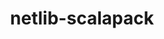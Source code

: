 ---
title: "netlib-scalapack"
layout: cache
categories: [package, develop-2023-05-18]
meta: {"versions": ["2.2.0"], "compilers": ["gcc@=11.1.0", "gcc@=12.1.0", "gcc@=12.3.0", "gcc@=7.3.1", "oneapi@=2023.0.0"], "oss": ["amzn2", "ubuntu20.04", "ubuntu22.04"], "platforms": ["linux"], "targets": ["aarch64", "neoverse_n1", "ppc64le", "x86_64", "x86_64_v3"], "stacks": ["aws-ahug", "aws-ahug-aarch64", "aws-isc", "aws-isc-aarch64", "aws-pcluster-neoverse_n1", "aws-pcluster-neoverse_v1", "e4s", "e4s-oneapi", "e4s-power", "root", "tutorial"], "num_specs": 16, "num_specs_by_stack": {"root": 16, "aws-ahug-aarch64": 2, "aws-isc-aarch64": 2, "aws-pcluster-neoverse_v1": 1, "aws-pcluster-neoverse_n1": 1, "aws-ahug": 1, "aws-isc": 1, "e4s-power": 2, "e4s-oneapi": 1, "e4s": 2, "tutorial": 4}}
spec_details: [{"hash": "uoun2p53fjglz4j2ieeh5xxn75v33bkd", "compiler": "gcc@=7.3.1", "versions": ["2.2.0"], "os": "amzn2", "platform": "linux", "target": "aarch64", "variants": ["build_system=cmake", "build_type=Release", "generator=make", "~ipo", "patches=072b006,1c9ce5f,244a9aa", "~pic", "+shared"], "stacks": ["root", "aws-ahug-aarch64"], "size": "-", "tarball": "https://binaries.spack.io/develop-2023-05-18/build_cache/linux-amzn2-aarch64/gcc-7.3.1/netlib-scalapack-2.2.0/linux-amzn2-aarch64-gcc-7.3.1-netlib-scalapack-2.2.0-uoun2p53fjglz4j2ieeh5xxn75v33bkd.spack"}, {"hash": "ys2kqoxweu6zo2y5x42yohvty4vjjqq3", "compiler": "gcc@=7.3.1", "versions": ["2.2.0"], "os": "amzn2", "platform": "linux", "target": "aarch64", "variants": ["build_system=cmake", "build_type=Release", "generator=make", "~ipo", "patches=072b006,1c9ce5f,244a9aa", "~pic", "+shared"], "stacks": ["aws-isc-aarch64", "root"], "size": "-", "tarball": "https://binaries.spack.io/develop-2023-05-18/build_cache/linux-amzn2-aarch64/gcc-7.3.1/netlib-scalapack-2.2.0/linux-amzn2-aarch64-gcc-7.3.1-netlib-scalapack-2.2.0-ys2kqoxweu6zo2y5x42yohvty4vjjqq3.spack"}, {"hash": "ibbzjuilarswiie7udwmyuhkbssr6nu2", "compiler": "gcc@=12.3.0", "versions": ["2.2.0"], "os": "amzn2", "platform": "linux", "target": "neoverse_n1", "variants": ["build_system=cmake", "build_type=Release", "generator=make", "~ipo", "patches=072b006,1c9ce5f,244a9aa", "~pic", "+shared"], "stacks": ["aws-pcluster-neoverse_v1", "aws-pcluster-neoverse_n1", "root"], "size": "-", "tarball": "https://binaries.spack.io/develop-2023-05-18/build_cache/linux-amzn2-neoverse_n1/gcc-12.3.0/netlib-scalapack-2.2.0/linux-amzn2-neoverse_n1-gcc-12.3.0-netlib-scalapack-2.2.0-ibbzjuilarswiie7udwmyuhkbssr6nu2.spack"}, {"hash": "m7t44ytdnebchp26wzliuqkwc7dwuvoi", "compiler": "gcc@=7.3.1", "versions": ["2.2.0"], "os": "amzn2", "platform": "linux", "target": "neoverse_n1", "variants": ["build_system=cmake", "build_type=Release", "generator=make", "~ipo", "patches=072b006,1c9ce5f,244a9aa", "~pic", "+shared"], "stacks": ["root", "aws-ahug-aarch64"], "size": "-", "tarball": "https://binaries.spack.io/develop-2023-05-18/build_cache/linux-amzn2-neoverse_n1/gcc-7.3.1/netlib-scalapack-2.2.0/linux-amzn2-neoverse_n1-gcc-7.3.1-netlib-scalapack-2.2.0-m7t44ytdnebchp26wzliuqkwc7dwuvoi.spack"}, {"hash": "lg5wld5ujrs2rv66pu5novqrqqpjxifq", "compiler": "gcc@=7.3.1", "versions": ["2.2.0"], "os": "amzn2", "platform": "linux", "target": "neoverse_n1", "variants": ["build_system=cmake", "build_type=Release", "generator=make", "~ipo", "patches=072b006,1c9ce5f,244a9aa", "~pic", "+shared"], "stacks": ["aws-isc-aarch64", "root"], "size": "-", "tarball": "https://binaries.spack.io/develop-2023-05-18/build_cache/linux-amzn2-neoverse_n1/gcc-7.3.1/netlib-scalapack-2.2.0/linux-amzn2-neoverse_n1-gcc-7.3.1-netlib-scalapack-2.2.0-lg5wld5ujrs2rv66pu5novqrqqpjxifq.spack"}, {"hash": "kvgznfsyadwxbi2ofcpm5uzq7gp5vglm", "compiler": "gcc@=7.3.1", "versions": ["2.2.0"], "os": "amzn2", "platform": "linux", "target": "x86_64_v3", "variants": ["build_system=cmake", "build_type=Release", "generator=make", "~ipo", "patches=072b006,1c9ce5f,244a9aa", "~pic", "+shared"], "stacks": ["aws-ahug", "root"], "size": "-", "tarball": "https://binaries.spack.io/develop-2023-05-18/build_cache/linux-amzn2-x86_64_v3/gcc-7.3.1/netlib-scalapack-2.2.0/linux-amzn2-x86_64_v3-gcc-7.3.1-netlib-scalapack-2.2.0-kvgznfsyadwxbi2ofcpm5uzq7gp5vglm.spack"}, {"hash": "5cqy7ddogkkeprdjkvraszarljey2v7i", "compiler": "gcc@=7.3.1", "versions": ["2.2.0"], "os": "amzn2", "platform": "linux", "target": "x86_64_v3", "variants": ["build_system=cmake", "build_type=Release", "generator=make", "~ipo", "patches=072b006,1c9ce5f,244a9aa", "~pic", "+shared"], "stacks": ["aws-isc", "root"], "size": "-", "tarball": "https://binaries.spack.io/develop-2023-05-18/build_cache/linux-amzn2-x86_64_v3/gcc-7.3.1/netlib-scalapack-2.2.0/linux-amzn2-x86_64_v3-gcc-7.3.1-netlib-scalapack-2.2.0-5cqy7ddogkkeprdjkvraszarljey2v7i.spack"}, {"hash": "ox5wld7ttk7pkcczm3nodpznl3ndybg7", "compiler": "gcc@=11.1.0", "versions": ["2.2.0"], "os": "ubuntu20.04", "platform": "linux", "target": "ppc64le", "variants": ["build_system=cmake", "build_type=Release", "generator=make", "~ipo", "patches=072b006,1c9ce5f,244a9aa", "~pic", "+shared"], "stacks": ["e4s-power", "root"], "size": "-", "tarball": "https://binaries.spack.io/develop-2023-05-18/build_cache/linux-ubuntu20.04-ppc64le/gcc-11.1.0/netlib-scalapack-2.2.0/linux-ubuntu20.04-ppc64le-gcc-11.1.0-netlib-scalapack-2.2.0-ox5wld7ttk7pkcczm3nodpznl3ndybg7.spack"}, {"hash": "t4auybc2l7k3ptuay6yrnpbcrwjliktb", "compiler": "gcc@=11.1.0", "versions": ["2.2.0"], "os": "ubuntu20.04", "platform": "linux", "target": "ppc64le", "variants": ["build_system=cmake", "build_type=Release", "generator=make", "~ipo", "patches=072b006,1c9ce5f,244a9aa", "~pic", "+shared"], "stacks": ["e4s-power", "root"], "size": "-", "tarball": "https://binaries.spack.io/develop-2023-05-18/build_cache/linux-ubuntu20.04-ppc64le/gcc-11.1.0/netlib-scalapack-2.2.0/linux-ubuntu20.04-ppc64le-gcc-11.1.0-netlib-scalapack-2.2.0-t4auybc2l7k3ptuay6yrnpbcrwjliktb.spack"}, {"hash": "gkearf7dujfeima54ljui6znlx6b427s", "compiler": "oneapi@=2023.0.0", "versions": ["2.2.0"], "os": "ubuntu20.04", "platform": "linux", "target": "x86_64", "variants": ["build_system=cmake", "build_type=Release", "generator=make", "~ipo", "patches=072b006,1c9ce5f,244a9aa", "~pic", "+shared"], "stacks": ["e4s-oneapi", "root"], "size": "-", "tarball": "https://binaries.spack.io/develop-2023-05-18/build_cache/linux-ubuntu20.04-x86_64/oneapi-2023.0.0/netlib-scalapack-2.2.0/linux-ubuntu20.04-x86_64-oneapi-2023.0.0-netlib-scalapack-2.2.0-gkearf7dujfeima54ljui6znlx6b427s.spack"}, {"hash": "uc7o7slqbnnmu2xmdr4mlbc6ash24up4", "compiler": "gcc@=11.1.0", "versions": ["2.2.0"], "os": "ubuntu20.04", "platform": "linux", "target": "x86_64_v3", "variants": ["build_system=cmake", "build_type=Release", "generator=make", "~ipo", "patches=072b006,1c9ce5f,244a9aa", "~pic", "+shared"], "stacks": ["e4s", "root"], "size": "-", "tarball": "https://binaries.spack.io/develop-2023-05-18/build_cache/linux-ubuntu20.04-x86_64_v3/gcc-11.1.0/netlib-scalapack-2.2.0/linux-ubuntu20.04-x86_64_v3-gcc-11.1.0-netlib-scalapack-2.2.0-uc7o7slqbnnmu2xmdr4mlbc6ash24up4.spack"}, {"hash": "y77pkkhx7wnny4xh6p6hdegkyb36eupp", "compiler": "gcc@=11.1.0", "versions": ["2.2.0"], "os": "ubuntu20.04", "platform": "linux", "target": "x86_64_v3", "variants": ["build_system=cmake", "build_type=Release", "generator=make", "~ipo", "patches=072b006,1c9ce5f,244a9aa", "~pic", "+shared"], "stacks": ["e4s", "root"], "size": "-", "tarball": "https://binaries.spack.io/develop-2023-05-18/build_cache/linux-ubuntu20.04-x86_64_v3/gcc-11.1.0/netlib-scalapack-2.2.0/linux-ubuntu20.04-x86_64_v3-gcc-11.1.0-netlib-scalapack-2.2.0-y77pkkhx7wnny4xh6p6hdegkyb36eupp.spack"}, {"hash": "xbsnihvnqhtsi4iz3g45asdilac5zn46", "compiler": "gcc@=12.1.0", "versions": ["2.2.0"], "os": "ubuntu22.04", "platform": "linux", "target": "x86_64_v3", "variants": ["build_system=cmake", "build_type=Release", "generator=make", "~ipo", "patches=072b006,1c9ce5f,244a9aa", "~pic", "+shared"], "stacks": ["root", "tutorial"], "size": "-", "tarball": "https://binaries.spack.io/develop-2023-05-18/build_cache/linux-ubuntu22.04-x86_64_v3/gcc-12.1.0/netlib-scalapack-2.2.0/linux-ubuntu22.04-x86_64_v3-gcc-12.1.0-netlib-scalapack-2.2.0-xbsnihvnqhtsi4iz3g45asdilac5zn46.spack"}, {"hash": "2s2ltld6ufyf2mvmxghq44botvvxzs7e", "compiler": "gcc@=12.1.0", "versions": ["2.2.0"], "os": "ubuntu22.04", "platform": "linux", "target": "x86_64_v3", "variants": ["build_system=cmake", "build_type=Release", "generator=make", "~ipo", "patches=072b006,1c9ce5f,244a9aa", "~pic", "+shared"], "stacks": ["root", "tutorial"], "size": "-", "tarball": "https://binaries.spack.io/develop-2023-05-18/build_cache/linux-ubuntu22.04-x86_64_v3/gcc-12.1.0/netlib-scalapack-2.2.0/linux-ubuntu22.04-x86_64_v3-gcc-12.1.0-netlib-scalapack-2.2.0-2s2ltld6ufyf2mvmxghq44botvvxzs7e.spack"}, {"hash": "aklak7dqell7ivf7wf3rddffjrgcpzgj", "compiler": "gcc@=12.1.0", "versions": ["2.2.0"], "os": "ubuntu22.04", "platform": "linux", "target": "x86_64_v3", "variants": ["build_system=cmake", "build_type=Release", "generator=make", "~ipo", "patches=072b006,1c9ce5f,244a9aa", "~pic", "+shared"], "stacks": ["root", "tutorial"], "size": "-", "tarball": "https://binaries.spack.io/develop-2023-05-18/build_cache/linux-ubuntu22.04-x86_64_v3/gcc-12.1.0/netlib-scalapack-2.2.0/linux-ubuntu22.04-x86_64_v3-gcc-12.1.0-netlib-scalapack-2.2.0-aklak7dqell7ivf7wf3rddffjrgcpzgj.spack"}, {"hash": "r7y5ujlpyc5io7eaelrd24qfdlsafsrp", "compiler": "gcc@=12.1.0", "versions": ["2.2.0"], "os": "ubuntu22.04", "platform": "linux", "target": "x86_64_v3", "variants": ["build_system=cmake", "build_type=Release", "generator=make", "~ipo", "patches=072b006,1c9ce5f,244a9aa", "~pic", "+shared"], "stacks": ["root", "tutorial"], "size": "-", "tarball": "https://binaries.spack.io/develop-2023-05-18/build_cache/linux-ubuntu22.04-x86_64_v3/gcc-12.1.0/netlib-scalapack-2.2.0/linux-ubuntu22.04-x86_64_v3-gcc-12.1.0-netlib-scalapack-2.2.0-r7y5ujlpyc5io7eaelrd24qfdlsafsrp.spack"}]
---